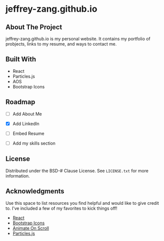 # jeffrey-zang.github.io


<!-- ABOUT THE PROJECT -->
## About The Project
jeffrey-zang.github.io is my personal website. It contains my portfolio of probjects, links to my resume, and ways to contact me. 


## Built With
- React
- Particles.js
- AOS
- Bootstrap Icons


<!-- ROADMAP -->
## Roadmap

- [ ] Add About Me
- [x] Add LinkedIn
- [ ] Embed Resume
- [ ] Add my skills section


## License

Distributed under the BSD-# Clause License. See `LICENSE.txt` for more information.


<!-- ACKNOWLEDGMENTS -->
## Acknowledgments

Use this space to list resources you find helpful and would like to give credit to. I've included a few of my favorites to kick things off!

* [React](https://reactjs.org/)
* [Bootstrap Icons](https://icons.getbootstrap.com/)
* [Animate On Scroll](https://michalsnik.github.io/aos/)
* [Particles.js](https://www.npmjs.com/package/react-tsparticles)
